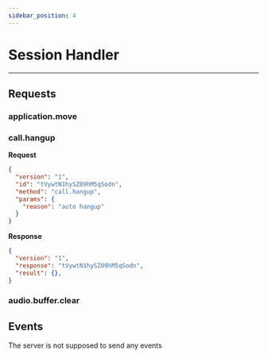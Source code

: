 ```yaml
---
sidebar_position: 4
---
```


# Session Handler

---

## Requests

### application.move

### call.hangup

**Request**

```json
{
  "version": "1",
  "id": "tVywtN1hySZ09hM5qSodn",
  "method": "call.hangup",
  "params": {
    "reason": "auto hangup"
  }  
}
```

**Response**

```json
{
  "version": "1",
  "response": "tVywtN1hySZ09hM5qSodn",
  "result": {},  
}
```

### audio.buffer.clear

## Events

The server is not supposed to send any events
